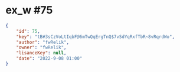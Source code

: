 
# ex_w #75
                
```JSON
{
    "id": 75,
    "key": "tB#3sCzVoLtIqbF@6mTwQqErgTnQ$7vSdYqRxfTbR~8vRqrdWo",
    "author": "fwRelik",
    "owner": "fwRelik",
    "lisanceKey": null,
    "date": "2022-9-08 01:00"
}
```
